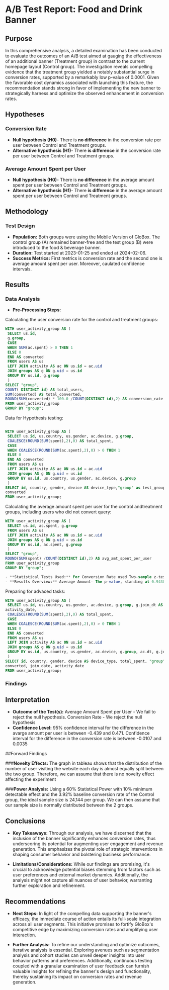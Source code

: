 # A/B Test Report: Food and Drink Banner

## Purpose
In this comprehensive analysis, a detailed examination has been conducted to evaluate the outcomes of an A/B test aimed at gauging the
effectiveness of an additional banner (Treatment group) in contrast to the current homepage layout (Control group). The investigation reveals
compelling evidence that the treatment group yielded a notably substantial surge in conversion rates, supported by a remarkably low p-value of
0.0001. Given the favorable cost dynamics associated with launching this feature, the recommendation stands strong in favor of implementing
the new banner to strategically harness and optimize the observed enhancement in conversion rates.
    
## Hypotheses

### Conversion Rate
- **Null hypothesis (H0)**- There is **no difference** in the conversion rate per user between Control and Treatment groups. 
- **Alternative hypothesis (H1)**- There **is difference** in the conversion rate per user between Control and Treatment groups.

### Average Amount Spent per User
- **Null hypothesis (H0)**- There is **no difference** in the average amount spent per user between Control and Treatment groups. 
- **Alternative hypothesis (H1)**- There **is difference** in the average amount spent per user between Control and Treatment groups. 


## Methodology
### Test Design
- **Population:** Both groups were using the Mobile Version of GloBox. The control group (A) remained banner-free and the test group (B) were introduced to the food & beverage banner.
- **Duration:** Test started at 2023-01-25 and ended at 2024-02-06.
- **Success Metrics:** First metrics is conversion rate and the second one is average amount spent per user. Moreover, caulated confidence intervals.

## Results
### Data Analysis
- **Pre-Processing Steps:** 

Calculating the user conversion rate for the control and treatment groups:
```sql
WITH user_activity_group AS (
 SELECT us.id,
 g.group,
 CASE
 WHEN SUM(ac.spent) > 0 THEN 1
 ELSE 0
 END AS converted
 FROM users AS us
 LEFT JOIN activity AS ac ON us.id = ac.uid
 JOIN groups AS g ON g.uid = us.id
 GROUP BY us.id, g.group
 )
SELECT "group",
COUNT( DISTINCT id) AS total_users,
SUM(converted) AS total_converted,
ROUND(SUM(converted) * 100.0 /COUNT(DISTINCT id),2) AS conversion_rate
FROM user_activity_group
GROUP BY "group";
```

Data for Hypothesis testing:
```sql

WITH user_activity_group AS (
 SELECT us.id, us.country, us.gender, ac.device, g.group,
 COALESCE(ROUND(SUM(spent),2),0) AS total_spent,
 CASE
 WHEN COALESCE(ROUND(SUM(ac.spent),2),0) > 0 THEN 1
 ELSE 0
 END AS converted
 FROM users AS us
 LEFT JOIN activity AS ac ON us.id = ac.uid
 JOIN groups AS g ON g.uid = us.id
 GROUP BY us.id, us.country, us.gender, ac.device, g.group
 )
SELECT id, country, gender, device AS device_type,"group" as test_group, total_spent,
converted
FROM user_activity_group;

```
Calculating the average amount spent per user for the control andtreatment groups, including users who did not convert query:
```sql
WITH user_activity_group AS (
 SELECT us.id, ac.spent, g.group
 FROM users AS us
 LEFT JOIN activity AS ac ON us.id = ac.uid
 JOIN groups AS g ON g.uid = us.id
 GROUP BY us.id, ac.spent, g.group
 )
SELECT "group",
ROUND(SUM(spent) /COUNT(DISTINCT id),2) AS avg_amt_spent_per_user
FROM user_activity_group
GROUP BY "group";

- **Statistical Tests Used:** For Conversion Rate used Two-sample z-test for a difference in proportions, for Average Amount used Two-sample t-test for a difference in means.
- **Results Overview:** Average Amount- The p-value, standing at 0.9438, indicates a lack of statistical significance, thereby leading to the retention of the null hypothesis. Consequently, there exists no discernible variance in the mean expenditure between the two groups under examination. Conversion Rate- The obtained p-value of 0.0001 attains statistical significance, leading to the rejection of the null hypothesis. This implies a discernible distinction in the conversion rates between the two groups.
``` 

Preparing for advaced tasks:
```sql
WITH user_activity_group AS (
 SELECT us.id, us.country, us.gender, ac.device, g.group, g.join_dt AS join_date, ac.dt AS
activity_date,
 COALESCE(ROUND(SUM(spent),2),0) AS total_spent,
 CASE
 WHEN COALESCE(ROUND(SUM(ac.spent),2),0) > 0 THEN 1
 ELSE 0
 END AS converted
 FROM users AS us
 LEFT JOIN activity AS ac ON us.id = ac.uid
 JOIN groups AS g ON g.uid = us.id
 GROUP BY us.id, us.country, us.gender, ac.device, g.group, ac.dt, g.join_dt,ac.dt
 )
SELECT id, country, gender, device AS device_type, total_spent, "group" as test_group,
converted, join_date, activity_date
FROM user_activity_group;
```

### Findings

## Interpretation
- **Outcome of the Test(s):** Average Amount Spent per User - We fail to reject the null hypothesis. Conversion Rate - We reject the null hypothesis
- **Confidence Level:** 95% confidence interval for the difference in the avarge amount per user is between -0.439 and 0.471. Confidence interval for the difference in the conversion rate is between -0.0107 and 0.0035

##Forward Findings

###**Novelty Effects:**
The graph in tableau shows that the distribution of the number of user visiting the website each day is
almost equally split between the two group. Therefore, we can assume that there is no novelty
effect affecting the experiment

###**Power Analysis:**
Using a 60% Statistical Power with 10% minimum detectable effect and the 3.92% baseline
conversion rate of the Control group, the ideal sample size is 24,144 per group. We can then
assume that our sample size is normally distributed between the 2 groups.




## Conclusions
- **Key Takeaways:** Through our analysis, we have discerned that the inclusion of the banner significantly enhances conversion rates, thus underscoring its potential for augmenting user engagement and revenue generation. This emphasizes the pivotal role of strategic interventions in shaping consumer behavior and bolstering business performance.
  
- **Limitations/Considerations:** While our findings are promising, it's crucial to acknowledge potential biases stemming from factors such as user preferences and external market dynamics. Additionally, the analysis might not capture all nuances of user behavior, warranting further exploration and refinement.

## Recommendations
- **Next Steps:** In light of the compelling data supporting the banner's efficacy, the immediate course of action entails its full-scale integration across all user segments. This initiative promises to fortify GloBox's competitive edge by maximizing conversion rates and amplifying user interaction.
  
- **Further Analysis:** To refine our understanding and optimize outcomes, iterative analysis is essential. Exploring avenues such as segmentation analysis and cohort studies can unveil deeper insights into user behavior patterns and preferences. Additionally, continuous testing coupled with a granular examination of user feedback can furnish valuable insights for refining the banner's design and functionality, thereby sustaining its impact on conversion rates and revenue generation.
